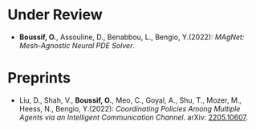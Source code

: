 # Under Review
* **Boussif, O.**, Assouline, D., Benabbou, L., Bengio, Y.(2022): *MAgNet: Mesh-Agnostic Neural PDE Solver*.
# Preprints
* Liu, D., Shah, V., **Boussif, O.**, Meo, C., Goyal, A., Shu, T., Mozer, M., Heess, N., Bengio, Y.(2022): *Coordinating Policies Among Multiple Agents
via an Intelligent Communication Channel*. arXiv: [2205.10607](https://arxiv.org/pdf/2205.10607.pdf).